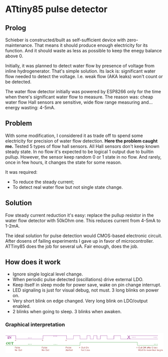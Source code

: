 # ATtiny85 pulse detector

## Prolog
Schieber is constructed/built as self-sufficient device with zero-maintenance. That means it should produce enough electricity for its function.
And it should waste as less as possible to keep the enegy balance above 0.

Initially, it was planned to detect water flow by presence of voltage from inline hydrogenerator. That's simple solution. 
Its lack is: significant water flow needed to detect the voltage. I.e. weak flow (AKA leaks) won't count or be detected.

The water flow detector initially was powered by ESP8266 only for the time when there's significant water flow to measure. 
The reason was: cheap water flow Hall sensors are sensitive, wide flow range measuring and... energy wasting: 4-5mA.

## Problem
With some modification, I considered it as trade off to spend some electricity for precision of water flow detection. **Here the problem caught me.**
Tested 5 types of flow hall sensors. All Hall sensors don't keep known steady state. In no flow it's expected to be logical 1 output due to builtin pullup.
However, the sensor keep random 0 or 1 state in no flow. And rarely, once in few hours, it changes the state for some reason.

It was required:
- To reduce the steady current;
- To detect real water flow but not single state change.

## Solution
Fow steady current reduction it's easy: replace the pullup resistor in the water flow detector with 50kOhm one. This reduces current from 4-5mA to 1-2mA.

The ideal solution for pulse detection would CMOS-based electronic circuit. After dosens of failing experiments I gave up in favor of microcontroller.
ATTiny85 does the job for several uA. Fair enough, does the job.

## How does it work
* Ignore single logical level change.
* When periodic pulse detected (oscillations) drive external LDO.
* Keep itself in sleep mode for power save, wake on pin change interrupt.
* LED signaling is just for visual debug, not must. 3 long blinks on power on.
* Very short blink on edge changed. Very long blink on LDO/output enabled.
* 2 blinks when going to sleep. 3 blinks when awaken.  

### Graphical interpretation
![Smile and Wave](wave.png)
